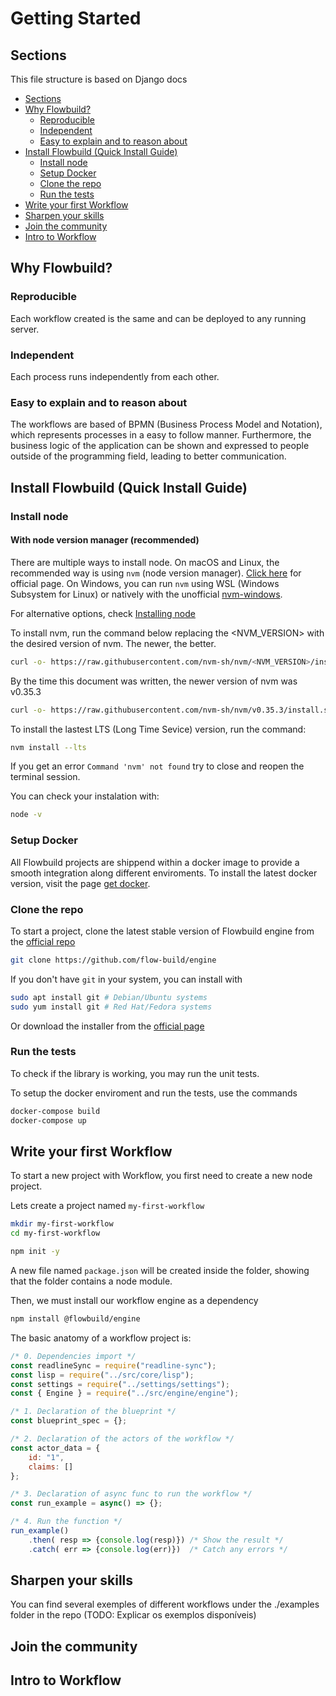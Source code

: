# Getting Started

## Sections

This file structure is based on Django docs

- [Sections](#sections)
- [Why Flowbuild?](#why-flowbuild)
  - [Reproducible](#reproducible)
  - [Independent](#independent)
  - [Easy to explain and to reason about](#easy-to-explain-and-to-reason-about)
- [Install Flowbuild (Quick Install Guide)](#install-flowbuild-quick-install-guide)
  - [Install node](#install-node)
  - [Setup Docker](#setup-docker)
  - [Clone the repo](#clone-the-repo)
  - [Run the tests](#run-the-tests)
- [Write your first Workflow](#write-your-first-workflow)
- [Sharpen your skills](#sharpen-your-skills)
- [Join the community](#join-the-community)
- [Intro to Workflow](#intro-to-workflow)

## Why Flowbuild?

### Reproducible

Each workflow created is the same and can be deployed to any running server.

### Independent

Each process runs independently from each other.

### Easy to explain and to reason about

The workflows are based of BPMN (Business Process Model and Notation), which represents
processes in a easy to follow manner. Furthermore, the business logic of the application
can be shown and expressed to people outside of the programming field, leading to better
communication.

## Install Flowbuild (Quick Install Guide)

### Install node

#### With node version manager (recommended)

There are multiple ways to install node. On macOS and Linux, the recommended way
is using `nvm` (node version manager). [Click here](https://github.com/nvm-sh/nvm) for official page. On Windows, you can run `nvm` using WSL (Windows Subsystem for Linux) or natively with the unofficial [nvm-windows](https://github.com/coreybutler/nvm-windows).

For alternative options, check [Installing node](INSTALL_NODE.html)

To install nvm, run the command below replacing the <NVM_VERSION> with the desired version of nvm. The newer, the better.

```sh
curl -o- https://raw.githubusercontent.com/nvm-sh/nvm/<NVM_VERSION>/install.sh | bash
```

By the time this document was written, the newer version of nvm was v0.35.3

```sh
curl -o- https://raw.githubusercontent.com/nvm-sh/nvm/v0.35.3/install.sh | bash
```

To install the lastest LTS (Long Time Sevice) version, run the command:

```sh
nvm install --lts
```

If you get an error ```Command 'nvm' not found``` try to close and reopen the terminal session.

You can check your instalation with:

```sh
node -v
```

### Setup Docker

All Flowbuild projects are shippend within a docker image to provide a smooth integration along different enviroments. To install the latest docker version, visit the page [get docker](https://docs.docker.com/get-docker/).

### Clone the repo

To start a project, clone the latest stable version of Flowbuild engine from the [official repo](https://github.com/flow-build/engine)

```sh
git clone https://github.com/flow-build/engine
```

If you don't have ```git``` in your system, you can install with

```sh
sudo apt install git # Debian/Ubuntu systems
sudo yum install git # Red Hat/Fedora systems
```

Or download the installer from the [official page](https://git-scm.com/downloads)

### Run the tests

To check if the library is working, you may run the unit tests.

To setup the docker enviroment and run the tests, use the commands

```sh
docker-compose build
docker-compose up
```

## Write your first Workflow

To start a new project with Workflow, you first need to create a new node project.

Lets create a project named ```my-first-workflow```

```sh
mkdir my-first-workflow
cd my-first-workflow

npm init -y
```

A new file named ```package.json``` will be created inside the folder, showing that the folder contains a node module.

Then, we must install our workflow engine as a dependency

```sh
npm install @flowbuild/engine
```

The basic anatomy of a workflow project is:

```js
/* 0. Dependencies import */
const readlineSync = require("readline-sync");
const lisp = require("../src/core/lisp");
const settings = require("../settings/settings");
const { Engine } = require("../src/engine/engine");

/* 1. Declaration of the blueprint */
const blueprint_spec = {};

/* 2. Declaration of the actors of the workflow */
const actor_data = {
    id: "1",
    claims: []
};

/* 3. Declaration of async func to run the workflow */
const run_example = async() => {};

/* 4. Run the function */
run_example()
    .then( resp => {console.log(resp)}) /* Show the result */
    .catch( err => {console.log(err)})  /* Catch any errors */

```

## Sharpen your skills

You can find several exemples of different workflows under the ./examples folder in the repo (TODO: Explicar os exemplos disponíveis)

## Join the community

## Intro to Workflow
